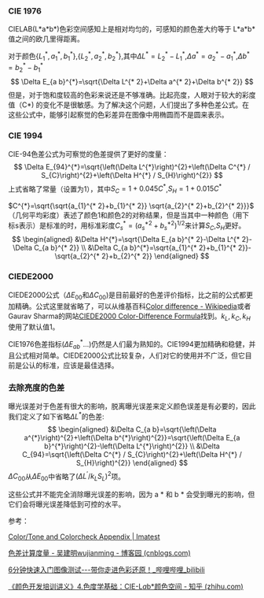 ### CIE 1976

CIELAB(L\*a\*b*)色彩空间感知上是相对均匀的，可感知的颜色差大约等于 L\*a\*b\* 值之间的欧几里得距离。

对于颜色$\{L_1^*,a_1^*,b_1^*\}$,$\{L_2^*,a_2^*,b_2^*\}$,其中$\Delta L^*=L_2^*-L_1^*$,$\Delta a^*=a_2^*-a_1^*$,$\Delta b^*=b_2^*-b_1^*$
$$
\Delta E_{a b}^{*}=\sqrt{\Delta L^{* 2}+\Delta a^{* 2}+\Delta b^{* 2}}
$$
但是，对于饱和度较高的色彩来说还是不够准确。比起亮度，人眼对于较大的彩度值（C*) 的变化不是很敏感。为了解决这个问题，人们提出了多种色差公式。在这些公式中，能够引起察觉的色彩差异在图像中用椭圆而不是圆来表示。

### CIE 1994

CIE-94色差公式为可察觉的色差提供了更好的度量：
$$
\Delta E_{94}^{*}=\sqrt{\left(\Delta L^{*}\right)^{2}+\left(\Delta C^{*} / S_{C}\right)^{2}+\left(\Delta H^{*} / S_{H}\right)^{2}}
$$
上式省略了常量（设置为1），其中$S_C=1+0.045C^*$,$S_H=1+0.015C^*$

$C^{*}=\sqrt{\sqrt{a_{1}^{* 2}+b_{1}^{* 2}} \sqrt{a_{2}^{* 2}+b_{2}^{* 2}}}$（几何平均彩度）表述了颜色1和颜色2的对称结果，但是当其中一种颜色（用下标s表示）是标准的时，用标准彩度$C_{s}^{*}=\left(a_{s}^{* 2}+b_{s}^{* 2}\right)^{1 / 2}$来计算$S_C$,$S_H$更好。
$$
\begin{aligned}
&\Delta H^{*}=\sqrt{\Delta E_{a b}^{* 2}-\Delta L^{* 2}-\Delta C_{a b}^{* 2}} \\
&\Delta C_{a b}^{*}=\sqrt{a_{1}^{* 2}+b_{1}^{* 2}}-\sqrt{a_{2}^{* 2}+b_{2}^{* 2}}
\end{aligned}
$$

### CIEDE2000

CIEDE2000公式（$\Delta E_{00}$和$\Delta C_{00}$)是目前最好的色差评价指标，比之前的公式都更加精确。公式这里就省略了，可以从维基百科[Color difference - Wikipedia](https://en.wikipedia.org/wiki/Color_difference#CIEDE2000)或者Gaurav Sharma的网站[CIEDE2000 Color-Difference Formula](http://www.ece.rochester.edu/~gsharma/ciede2000/)找到。$k_L,k_C,k_H$使用了默认值1。

CIE1976色差指标($\Delta E^*_{ab}...$)仍然是人们最为熟知的。CIE1994更加精确和稳健，并且公式相对简单。CIEDE2000公式比较复杂，人们对它的使用并不广泛，但它目前是公认的标准，应该是最佳选择。

### 去除亮度的色差

曝光误差对于色差有很大的影响，脱离曝光误差来定义颜色误差是有必要的，因此我们定义了如下省略$\Delta L^*$的色差:
$$
\begin{aligned}
&\Delta C_{a b}=\sqrt{\left(\Delta a^{*}\right)^{2}+\left(\Delta b^{*}\right)^{2}}=\sqrt{\left(\Delta E_{a b}^{*}\right)^{2}-\left(\Delta L^{*}\right)^{2}} \\
&\Delta C_{94}=\sqrt{\left(\Delta C^{*} / S_{C}\right)^{2}+\left(\Delta H^{*} / S_{H}\right)^{2}}
\end{aligned}
$$
$\Delta C_{00}$从$\Delta E_{00}$中省略了$(\Delta L^{'}/k_LS_L)^2$项。

这些公式并不能完全消除曝光误差的影响，因为 a * 和 b * 会受到曝光的影响，但它们会将曝光误差降低到可控的水平。



参考：

[Color/Tone and Colorcheck Appendix | Imatest](https://www.imatest.com/docs/colorcheck_ref/)

[色差计算度量 - 吴建明wujianming - 博客园 (cnblogs.com)](https://www.cnblogs.com/wujianming-110117/p/12684958.html)

[6分钟快速入门图像测试---带你走进色彩还原！_哔哩哔哩_bilibili](https://www.bilibili.com/video/BV1A34y1W7Zt?spm_id_from=333.337.search-card.all.click&vd_source=459cc3299869bd7f9bef8889d4106e37)

[《颜色开发培训讲义》4.色度学基础：CIE-L*a*b*颜色空间 - 知乎 (zhihu.com)](https://zhuanlan.zhihu.com/p/58395048)